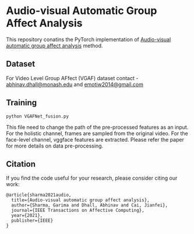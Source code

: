 # Audio-visual Automatic Group Affect Analysis
This repository conatins the PyTorch implementation of <a href="https://ieeexplore.ieee.org/document/9511820">Audio-visual automatic group affect analysis</a> method.
## Dataset
For Video Level Group AFfect (VGAF) dataset contact - abhinav.dhall@monash.edu and emotiw2014@gmail.com 

## Training
```
python VGAFNet_fusion.py
```
This file need to change the path of the pre-processed features as an input.
For the holistic channel, frames are sampled from the original video. For the face-level channel, vggface features are extracted. Please refer the paper for more details on data pre-processing.

## Citation
If you find the code useful for your research, please consider citing our work:
```
@article{sharma2021audio,
  title={Audio-visual automatic group affect analysis},
  author={Sharma, Garima and Dhall, Abhinav and Cai, Jianfei},
  journal={IEEE Transactions on Affective Computing},
  year={2021},
  publisher={IEEE}
}
```
